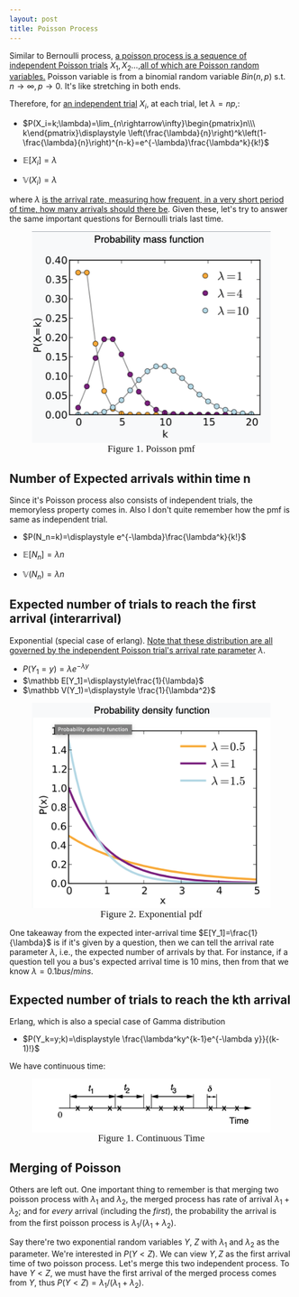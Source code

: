 ```yaml
---
layout: post
title: Poisson Process
---
```


Similar to Bernoulli process, <u>a poisson process is a sequence of independent Poisson trials</u> $X_1,X_2…$,<u>all of which are Poisson random variables.</u> Poisson variable is from a binomial random variable $Bin(n,p)$ s.t. $n\rightarrow \infty,p\rightarrow0$. It's like stretching in both ends. 

Therefore, for <u>an independent trial</u> $X_i$, at each trial, let $\lambda=np$,:

- $P(X_i=k;\lambda)=\lim_{n\rightarrow\infty}\begin{pmatrix}n\\\ k\end{pmatrix}\displaystyle \left(\frac{\lambda}{n}\right)^k\left(1-\frac{\lambda}{n}\right)^{n-k}=e^{-\lambda}\frac{\lambda^k}{k!}$ 

- $\mathbb E[X_i]=\lambda$ 
- $\mathbb V(X_i)=\lambda$ 

where $\lambda$ <u>is the arrival rate, measuring how frequent, in a very short period of time, how many arrivals should there be</u>. Given these, let's try to answer the same important questions for Bernoulli trials last time. 

 <figure><img style="align-content: center; margin-left: auto; margin-right: auto; display: block;" src="../assets/graph24.png">
  <figcaption style="text-align: center; font-family: MJXc-TeX-math-I,MJXc-TeX-math-Ix,MJXc-TeX-math-Iw; font-size: 1.1rem;">Figure 1. Poisson pmf </figcaption>
</figure>

## Number of Expected arrivals within time n

Since it's Poisson process also consists of independent trials, the memoryless property comes in. Also I don't quite remember how the pmf is same as independent trial. 

- $P(N_n=k)=\displaystyle e^{-\lambda}\frac{\lambda^k}{k!}$ 

- $\mathbb E[N_n]=\lambda n$ 
- $\mathbb V(N_n)=\lambda n$ 



## Expected number of trials to reach the first arrival (interarrival)

Exponential (special case of erlang). <u>Note that these distribution are all governed by the independent Poisson trial's arrival rate parameter</u> $\lambda$. 

- $P(Y_1=y)=\lambda e^{-\lambda y}$ 
- $\mathbb E[Y_1]=\displaystyle\frac{1}{\lambda}$ 
- $\mathbb V(Y_1)=\displaystyle \frac{1}{\lambda^2}$ 



 <figure><img style="align-content: center; margin-left: auto; margin-right: auto; display: block;" src="../assets/graph25.png">
  <figcaption style="text-align: center; font-family: MJXc-TeX-math-I,MJXc-TeX-math-Ix,MJXc-TeX-math-Iw; font-size: 1.1rem;">Figure 2. Exponential pdf </figcaption>
</figure>

One takeaway from the expected inter-arrival time $E[Y_1]=\frac{1}{\lambda}$ is if it's given by a question, then we can tell the arrival rate parameter $\lambda$, i.e., the expected number of arrivals by that. For instance, if a question tell you a bus's expected arrival time is 10 mins, then from that we know $\lambda=0.1bus/mins$. 

## Expected number of trials to reach the kth arrival

Erlang, which is also a special case of Gamma distribution 

- $P(Y_k=y;k)=\displaystyle \frac{\lambda^ky^{k-1}e^{-\lambda y}}{(k-1)!}$ 





We have continuous time:

 <figure><img style="align-content: center; margin-left: auto; margin-right: auto; display: block;" src="../assets/graph21.png">
  <figcaption style="text-align: center; font-family: MJXc-TeX-math-I,MJXc-TeX-math-Ix,MJXc-TeX-math-Iw; font-size: 1.1rem;">Figure 1. Continuous Time </figcaption>
</figure>

## Merging of Poisson

Others are left out. One important thing to remember is that merging two poisson process with $\lambda_1$ and $\lambda_2$, the merged process has rate of arrival $\lambda_1+\lambda_2$; and for *every* arrival (including the *first*), the probability the arrival is from the first poisson process is $\lambda_1/(\lambda_1+\lambda_2)$. 

Say there're two exponential random variables $Y$, $Z$ with $\lambda_1$ and $\lambda_2$ as the parameter. We're interested in $P(Y<Z)$. We can view $Y,Z$ as the first arrival time of two poisson process. Let's merge this two independent process. To have $Y<Z$, we must have the first arrival of the merged process comes from $Y$, thus $P(Y<Z)=\lambda_1/(\lambda_1+\lambda_2)$. 

